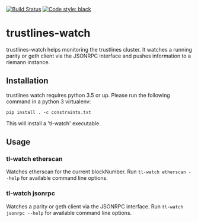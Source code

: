 [![Build Status](https://travis-ci.org/trustlines-network/watch.svg?branch=develop)](https://travis-ci.org/trustlines-network/watch)
[![Code style: black](https://img.shields.io/badge/code%20style-black-000000.svg)](https://github.com/ambv/black)

# trustlines-watch

trustlines-watch helps monitoring the trustlines cluster. It watches a running
parity or geth client via the JSONRPC interface and pushes information to a
riemann instance.

## Installation
trustlines watch requires python 3.5 or up. Please run the following command in a python 3 virtualenv:

    pip install . -c constraints.txt

This will install a 'tl-watch' executable.

## Usage

### tl-watch etherscan

Watches etherscan for the current blockNumber. Run `tl-watch etherscan --help`
for available command line options.

### tl-watch jsonrpc

Watches a parity or geth client via the JSONRPC interface. Run `tl-watch jsonrpc
--help` for available command line options.
